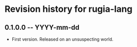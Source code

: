 # Revision history for rugia-lang

## 0.1.0.0 -- YYYY-mm-dd

* First version. Released on an unsuspecting world.
